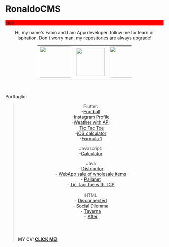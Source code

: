 <h1>RonaldoCMS</h1>
    <div style="background-color: red"> ciao</div>

<p style="text-align: center;">Hi, my name's Fabio and I am App developer. follow me for learn or ispiration. Don't worry man, my repositories are always upgrade!</p>
<table style="width: 59.375%; margin-left: auto; margin-right: auto;">
<tbody>
<tr>
<td style="width: 9.65905%;"><a href="https://it.quora.com/profile/Fabio-Ronaldo"> <img style="display: block; margin-left: auto; margin-right: auto;" src="https://www.iconpacks.net/icons/2/free-quora-logo-icon-2439-thumb.png" width="100" height="100" /> </a></td>
<td style="width: 5.82392%;"><a href="https://www.linkedin.com/in/fabio-danubbio-52149219a/"> <img style="display: block; margin-left: auto; margin-right: auto;" src="https://upload.wikimedia.org/wikipedia/commons/thumb/c/ca/LinkedIn_logo_initials.png/768px-LinkedIn_logo_initials.png" width="90" height="90" /> </a></td>
<td style="width: 9.09096%;"><a href="https://www.instagram.com/notdeveloper.py/"> <img style="display: block; margin-left: auto; margin-right: auto;" src="https://assets.stickpng.com/images/580b57fcd9996e24bc43c521.png" width="100" height="100" /> </a></td>
<td style="width: 14.6306%;"><a href="https://www.github.com/RonaldoCMS"> <img style="display: block; margin-left: auto; margin-right: auto;" src="https://cdn.uconnectlabs.com/wp-content/uploads/sites/46/2019/04/GitHub-Mark.png" width="100" height="100" /></a></td>
</tr>
</tbody>
</table>
<p>&nbsp;</p>
<p>Portfoglio:</p>
<blockquote>
<p style="text-align: center;">Flutter:<br />-<a href="https://github.com/RonaldoCMS/sport-app">Football</a><br />-<a href="https://github.com/RonaldoCMS/instagram-profiler">Instagram Profile</a><br />-<a href="https://github.com/RonaldoCMS/weather--flutter">Weather with API</a><br />-<a href="https://github.com/RonaldoCMS/tic-tac-toe">Tic Tac Toe</a><br />-<a href="https://github.com/RonaldoCMS/ios--calculator">iOS calculator</a><br />-<a href="https://github.com/RonaldoCMS/formula-one">Formula 1</a></p>
<p style="text-align: center;">Javascript:<br />-<a href="https://github.com/RonaldoCMS/html-calcolatrice">Calculator</a></p>
<p style="text-align: center;">Java<br />- <a title="Distributor" href="https://github.com/RonaldoCMS/java-distributor">D</a><span class="Y2IQFc" lang="en"><a title="Distributor" href="https://github.com/RonaldoCMS/java-distributor">istributor</a><br />- <a href="https://github.com/RonaldoCMS/mio-esame-jsp">WebApp sale of wholesale items</a><br />- <a href="https://github.com/RonaldoCMS/java-PallaNet">Pallanet</a><br />- <a href="https://github.com/RonaldoCMS/java-Tic-Tac-Toe">Tic Tac Toe with TCP</a><br /><br />HTML<br /></span><span class="Y2IQFc" lang="en">- <a href="https://github.com/RonaldoCMS/GPOI-Disconnected">Disconnected</a><br />- <a href="https://github.com/RonaldoCMS/GPOI-SocialDilemma">Social Dilemma</a><br />- <a href="https://github.com/RonaldoCMS/html-taverna">Taverna</a><br />- <a href="https://github.com/RonaldoCMS/html-after">After</a></span></p>
<h4>&nbsp;</h4>
<h4>MY CV: <a href="https://cvapp.it/r/pD1rMpMZz">CLICK ME!</a></h4>
</blockquote>
<p>&nbsp;</p>
